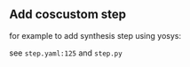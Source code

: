 ## Add coscustom step

for example to add synthesis step using yosys:

see `step.yaml:125` and `step.py`
